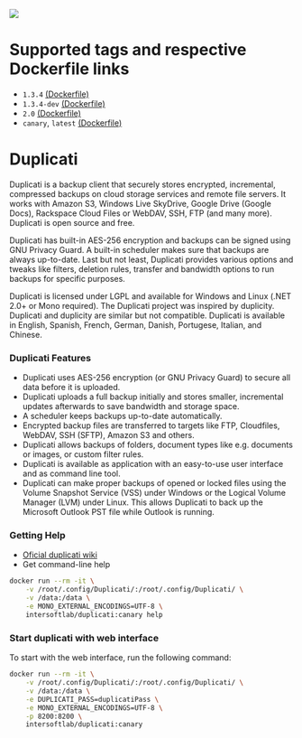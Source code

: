 [![](https://images.microbadger.com/badges/image/intersoftlab/duplicati.svg)](https://microbadger.com/images/intersoftlab/duplicati "Get your own image badge on microbadger.com")

# Supported tags and respective Dockerfile links #
  - `1.3.4` [(Dockerfile)](https://github.com/dmitryint/docker-duplicati/blob/duplicati_1.3.4/Dockerfile)
  - `1.3.4-dev` [(Dockerfile)](https://github.com/dmitryint/docker-duplicati/blob/duplicati_1.3.4-dev/Dockerfile)
  - `2.0` [(Dockerfile)](https://github.com/dmitryint/docker-duplicati/blob/duplicati_2.0/Dockerfile)
  - `canary`, `latest` [(Dockerfile)](https://github.com/dmitryint/docker-duplicati/blob/duplicati_canary/Dockerfile)
  
# Duplicati #
Duplicati is a backup client that securely stores encrypted, incremental, compressed backups on cloud storage services and remote file servers. It works with Amazon S3, Windows Live SkyDrive, Google Drive (Google Docs), Rackspace Cloud Files or WebDAV, SSH, FTP (and many more). Duplicati is open source and free.

Duplicati has built-in AES-256 encryption and backups can be signed using GNU Privacy Guard. A built-in scheduler makes sure that backups are always up-to-date. Last but not least, Duplicati provides various options and tweaks like filters, deletion rules, transfer and bandwidth options to run backups for specific purposes.

Duplicati is licensed under LGPL and available for Windows and Linux (.NET 2.0+ or Mono required). The Duplicati project was inspired by duplicity. Duplicati and duplicity are similar but not compatible. Duplicati is available in English, Spanish, French, German, Danish, Portugese, Italian, and Chinese.

### Duplicati Features ###
* Duplicati uses AES-256 encryption (or GNU Privacy Guard) to secure all data before it is uploaded.
* Duplicati uploads a full backup initially and stores smaller, incremental updates afterwards to save bandwidth and storage space.
* A scheduler keeps backups up-to-date automatically.
* Encrypted backup files are transferred to targets like FTP, Cloudfiles, WebDAV, SSH (SFTP), Amazon S3 and others.
* Duplicati allows backups of folders, document types like e.g. documents or images, or custom filter rules. 
* Duplicati is available as application with an easy-to-use user interface and as command line tool.
* Duplicati can make proper backups of opened or locked files using the Volume Snapshot Service (VSS) under Windows or the Logical Volume Manager (LVM) under Linux. This allows Duplicati to back up the Microsoft Outlook PST file while Outlook is running.

### Getting Help ###
* [Oficial duplicati wiki](https://github.com/duplicati/duplicati/wiki)
* Get command-line help
```bash
docker run --rm -it \
    -v /root/.config/Duplicati/:/root/.config/Duplicati/ \
    -v /data:/data \
    -e MONO_EXTERNAL_ENCODINGS=UTF-8 \
    intersoftlab/duplicati:canary help
```

### Start duplicati with web interface ###
To start with the web interface, run the following command:
```bash
docker run --rm -it \
    -v /root/.config/Duplicati/:/root/.config/Duplicati/ \
    -v /data:/data \
    -e DUPLICATI_PASS=duplicatiPass \
    -e MONO_EXTERNAL_ENCODINGS=UTF-8 \
    -p 8200:8200 \
    intersoftlab/duplicati:canary
```

